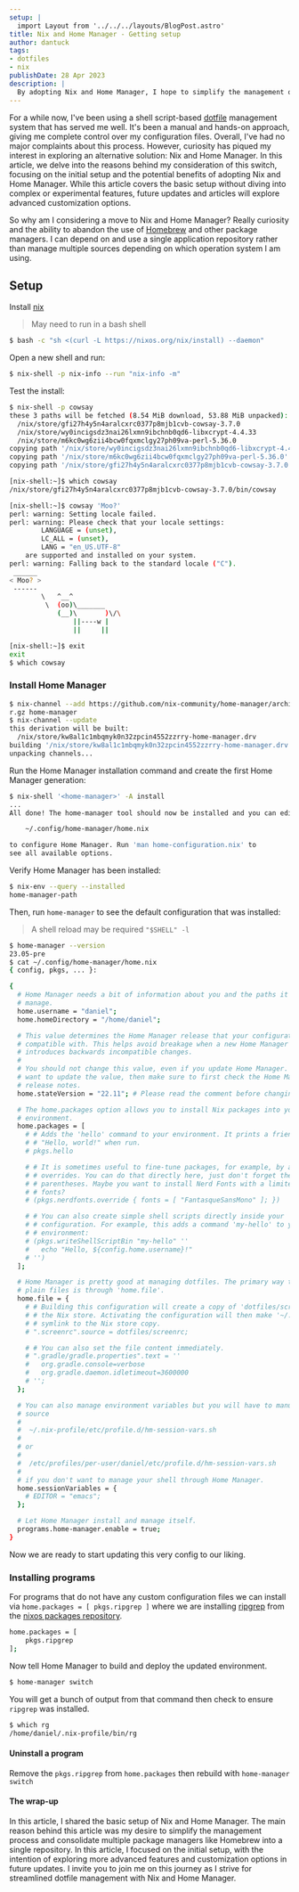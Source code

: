 ```yaml
---
setup: |
  import Layout from '../../../layouts/BlogPost.astro'
title: Nix and Home Manager - Getting setup
author: dantuck
tags:
- dotfiles
- nix
publishDate: 28 Apr 2023
description: |
  By adopting Nix and Home Manager, I hope to simplify the management of my dotfiles and bid farewell to multiple package managers like Homebrew. Through a single application repository, Nix offers the promise of a unified experience across various operating systems. While this article focuses on the initial setup, subsequent updates will delve into the exciting realm of experimental features and customization options that Nix and Home Manager provide. So join me on this journey as we venture into the world of streamlined dotfile management with Nix and Home Manager.
---
```


For a while now, I've been using a shell script-based [dotfile](https://codeberg.org/tuck/dotfiles) management system that has served me well. It's been a manual and hands-on approach, giving me complete control over my configuration files. Overall, I've had no major complaints about this process. However, curiosity has piqued my interest in exploring an alternative solution: Nix and Home Manager. In this article, we delve into the reasons behind my consideration of this switch, focusing on the initial setup and the potential benefits of adopting Nix and Home Manager. While this article covers the basic setup without diving into complex or experimental features, future updates and articles will explore advanced customization options.

So why am I considering a move to Nix and Home Manager? Really curiosity and the ability to abandon the use of [Homebrew](https://brew.sh) and other package managers. I can depend on and use a single application repository rather than manage multiple sources depending on which operation system I am using.

## Setup

Install [nix](https://nixos.org/download.html)

> May need to run in a bash shell

``` bash
$ bash -c "sh <(curl -L https://nixos.org/nix/install) --daemon"
```

Open a new shell and run:

``` bash
$ nix-shell -p nix-info --run "nix-info -m"
```

Test the install:

``` bash
$ nix-shell -p cowsay
these 3 paths will be fetched (8.54 MiB download, 53.88 MiB unpacked):
  /nix/store/gfi27h4y5n4aralcxrc0377p8mjb1cvb-cowsay-3.7.0
  /nix/store/wy0incigsdz3nai26lxmn9ibchnb0qd6-libxcrypt-4.4.33
  /nix/store/m6kc0wg6zii4bcw0fqxmclgy27ph09va-perl-5.36.0
copying path '/nix/store/wy0incigsdz3nai26lxmn9ibchnb0qd6-libxcrypt-4.4.33' from 'https://cache.nixos.org'...
copying path '/nix/store/m6kc0wg6zii4bcw0fqxmclgy27ph09va-perl-5.36.0' from 'https://cache.nixos.org'...
copying path '/nix/store/gfi27h4y5n4aralcxrc0377p8mjb1cvb-cowsay-3.7.0' from 'https://cache.nixos.org'...

[nix-shell:~]$ which cowsay
/nix/store/gfi27h4y5n4aralcxrc0377p8mjb1cvb-cowsay-3.7.0/bin/cowsay

[nix-shell:~]$ cowsay 'Moo?'
perl: warning: Setting locale failed.
perl: warning: Please check that your locale settings:
        LANGUAGE = (unset),
        LC_ALL = (unset),
        LANG = "en_US.UTF-8"
    are supported and installed on your system.
perl: warning: Falling back to the standard locale ("C").
 ______
< Moo? >
 ------
        \   ^__^
         \  (oo)\_______
            (__)\       )\/\
                ||----w |
                ||     ||

[nix-shell:~]$ exit
exit
$ which cowsay
```

### Install Home Manager

``` bash
$ nix-channel --add https://github.com/nix-community/home-manager/archive/master.ta
r.gz home-manager
$ nix-channel --update
this derivation will be built:
  /nix/store/kw8al1c1mbqmyk0n32zpcin4552zzrry-home-manager.drv
building '/nix/store/kw8al1c1mbqmyk0n32zpcin4552zzrry-home-manager.drv'...
unpacking channels...
```

Run the Home Manager installation command and create the first Home Manager generation:

``` bash
$ nix-shell '<home-manager>' -A install
...
All done! The home-manager tool should now be installed and you can edit

    ~/.config/home-manager/home.nix

to configure Home Manager. Run 'man home-configuration.nix' to
see all available options.
```

Verify Home Manager has been installed:

``` bash
$ nix-env --query --installed
home-manager-path
```

Then, run `home-manager` to see the default configuration that was installed:

> A shell reload may be required
> `"$SHELL" -l`

``` bash
$ home-manager --version
23.05-pre
$ cat ~/.config/home-manager/home.nix
{ config, pkgs, ... }:

{
  # Home Manager needs a bit of information about you and the paths it should
  # manage.
  home.username = "daniel";
  home.homeDirectory = "/home/daniel";

  # This value determines the Home Manager release that your configuration is
  # compatible with. This helps avoid breakage when a new Home Manager release
  # introduces backwards incompatible changes.
  #
  # You should not change this value, even if you update Home Manager. If you do
  # want to update the value, then make sure to first check the Home Manager
  # release notes.
  home.stateVersion = "22.11"; # Please read the comment before changing.

  # The home.packages option allows you to install Nix packages into your
  # environment.
  home.packages = [
    # # Adds the 'hello' command to your environment. It prints a friendly
    # # "Hello, world!" when run.
    # pkgs.hello

    # # It is sometimes useful to fine-tune packages, for example, by applying
    # # overrides. You can do that directly here, just don't forget the
    # # parentheses. Maybe you want to install Nerd Fonts with a limited number of
    # # fonts?
    # (pkgs.nerdfonts.override { fonts = [ "FantasqueSansMono" ]; })

    # # You can also create simple shell scripts directly inside your
    # # configuration. For example, this adds a command 'my-hello' to your
    # # environment:
    # (pkgs.writeShellScriptBin "my-hello" ''
    #   echo "Hello, ${config.home.username}!"
    # '')
  ];

  # Home Manager is pretty good at managing dotfiles. The primary way to manage
  # plain files is through 'home.file'.
  home.file = {
    # # Building this configuration will create a copy of 'dotfiles/screenrc' in
    # # the Nix store. Activating the configuration will then make '~/.screenrc' a
    # # symlink to the Nix store copy.
    # ".screenrc".source = dotfiles/screenrc;

    # # You can also set the file content immediately.
    # ".gradle/gradle.properties".text = ''
    #   org.gradle.console=verbose
    #   org.gradle.daemon.idletimeout=3600000
    # '';
  };

  # You can also manage environment variables but you will have to manually
  # source
  #
  #  ~/.nix-profile/etc/profile.d/hm-session-vars.sh
  #
  # or
  #
  #  /etc/profiles/per-user/daniel/etc/profile.d/hm-session-vars.sh
  #
  # if you don't want to manage your shell through Home Manager.
  home.sessionVariables = {
    # EDITOR = "emacs";
  };

  # Let Home Manager install and manage itself.
  programs.home-manager.enable = true;
}
```

Now we are ready to start updating this very config to our liking.

### Installing programs

For programs that do not have any custom configuration files we can install via `home.packages = [ pkgs.ripgrep ]` where we are installing [ripgrep](https://search.nixos.org/packages?channel=22.11&show=ripgrep&from=0&size=50&sort=relevance&type=packages&query=ripgrep) from the [nixos packages repository](https://search.nixos.org/packages).

``` bash
home.packages = [
    pkgs.ripgrep
];
```

Now tell Home Manager to build and deploy the updated environment.

``` bash
$ home-manager switch
```

You will get a bunch of output from that command then check to ensure `ripgrep` was installed.

``` bash
$ which rg
/home/daniel/.nix-profile/bin/rg
```

#### Uninstall a program

Remove the `pkgs.ripgrep` from `home.packages` then rebuild with `home-manager switch`

#### The wrap-up

In this article, I shared the basic setup of Nix and Home Manager. The main reason behind this article was my desire to simplify the management process and consolidate multiple package managers like Homebrew into a single repository. In this article, I focused on the initial setup, with the intention of exploring more advanced features and customization options in future updates. I invite you to join me on this journey as I strive for streamlined dotfile management with Nix and Home Manager.
